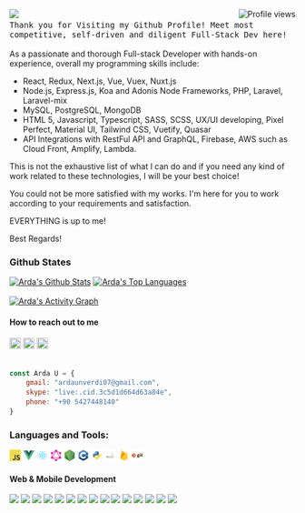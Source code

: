 <img src="https://gpvc.arturio.dev/leonmax0623" alt="Profile views" align='right'/> <a href="https://github.com/leonmax0623/leonmax0623/"> </a>
<a href="https://github.com/DenverCoder1/readme-typing-svg"><img src="https://readme-typing-svg.herokuapp.com?lines=Incredable+Senior+Front+End+Developer;Full+Stack+Web+Developer;Enthusiastic+Javascript+Developer;Always%20learning%20new%20things&center=true&width=380&height=45"></a>
<br/>
<samp>
Thank you for Visiting my Github Profile!
Meet most competitive, self-driven and diligent Full-Stack Dev here!
</samp>
<br/>
<br/>
As a passionate and thorough Full-stack Developer with hands-on experience, overall my programming skills include:
- React, Redux, Next.js, Vue, Vuex, Nuxt.js
- Node.js, Express.js, Koa and Adonis Node Frameworks, PHP, Laravel, Laravel-mix
- MySQL, PostgreSQL, MongoDB
- HTML 5, Javascript, Typescript, SASS, SCSS, UX/UI developing, Pixel Perfect, Material UI, Tailwind CSS, Vuetify, Quasar
- API Integrations with RestFul API and GraphQL, Firebase, AWS such as Cloud Front, Amplify, Lambda.

This is not the exhaustive list of what I can do and if you need any kind of work related to these technologies, I will be your best choice!

You could not be more satisfied with my works.
I'm here for you to work according to your requirements and satisfaction.

EVERYTHING is up to me!

Best Regards!

### Github States

<a href="https://github.com/anuraghazra/github-readme-stats"><img alt="Arda's Github Stats" src="https://github-readme-stats.vercel.app/api?username=leonmax0623&show_icons=true&count_private=true&theme=react&hide_border=true&bg_color=1F222E&title_color=F85D7F&icon_color=F8D866" height="192px"/></a>
<a href="https://github.com/anuraghazra/github-readme-stats"><img alt="Arda's Top Languages" src="https://github-readme-stats.vercel.app/api/top-langs/?username=leonmax0623&langs_count=8&layout=compact&theme=react&hide_border=true&bg_color=1F222E&title_color=F85D7F&icon_color=F8D866" height="192px"/></a>
<br/>
<br/>
<a href="https://github.com/ashutosh00710/github-readme-activity-graph"><img alt="Arda's Activity Graph" src="https://activity-graph.herokuapp.com/graph?username=leonmax0623&custom_title=Arda%20Unverdi's%20Contribution%20Graph&bg_color=1F222E&color=F8D866&line=F85D7F&point=FFFFFF&hide_border=true" /></a>
<br/>

<h4>How to reach out to me</h4>
<code><img src="https://user-images.githubusercontent.com/68467379/156589277-4141e6b0-abc0-457a-a237-edbf1e33d3e7.png?raw=true" width="20" height="20"/></code>
<code><img src="https://user-images.githubusercontent.com/68467379/156588352-bed86522-7c93-4726-ad82-fc3d641299a1.png?raw=true" width="20" height="20"/></code>
<code><img src="https://user-images.githubusercontent.com/68467379/156589760-061d5e38-b92e-4a5e-bda0-800a530be410.png?raw=true" width="20" height="20"/></code>
<br/><br/>


```javascript
const Arda U = {
	gmail: "ardaunverdi07@gmail.com",
	skype: "live:.cid.3c5d1d664d63a84e",
	phone: "+90 5427448140"
}
```


### Languages and Tools:

<code><img height="20" src="https://raw.githubusercontent.com/github/explore/80688e429a7d4ef2fca1e82350fe8e3517d3494d/topics/javascript/javascript.png"></code>
<code><img height="20" src="https://raw.githubusercontent.com/github/explore/80688e429a7d4ef2fca1e82350fe8e3517d3494d/topics/vue/vue.png"></code>
<code><img height="20" src="https://raw.githubusercontent.com/github/explore/80688e429a7d4ef2fca1e82350fe8e3517d3494d/topics/react/react.png"></code>
<code><img height="20" src="https://raw.githubusercontent.com/github/explore/5c058a388828bb5fde0bcafd4bc867b5bb3f26f3/topics/graphql/graphql.png"></code>
<code><img height="20" src="https://raw.githubusercontent.com/github/explore/80688e429a7d4ef2fca1e82350fe8e3517d3494d/topics/nodejs/nodejs.png"></code>
<code><img height="20" src="https://raw.githubusercontent.com/github/explore/80688e429a7d4ef2fca1e82350fe8e3517d3494d/topics/cpp/cpp.png"></code>
<code><img height="20" src="https://raw.githubusercontent.com/github/explore/80688e429a7d4ef2fca1e82350fe8e3517d3494d/topics/python/python.png"></code>
<code><img height="20" src="https://raw.githubusercontent.com/github/explore/80688e429a7d4ef2fca1e82350fe8e3517d3494d/topics/mysql/mysql.png"></code>
<code><img height="20" src="https://raw.githubusercontent.com/github/explore/80688e429a7d4ef2fca1e82350fe8e3517d3494d/topics/firebase/firebase.png"></code>
<code><img height="20" src="https://raw.githubusercontent.com/github/explore/80688e429a7d4ef2fca1e82350fe8e3517d3494d/topics/git/git.png"></code>

#### Web & Mobile Development

![](https://img.shields.io/badge/Framework-Angular-informational?style=flat&logo=angular&logoColor=white&color=3bac3a)
![](https://img.shields.io/badge/Framework-React-informational?style=flat&logo=react&logoColor=white&color=3bac3a)
![](https://img.shields.io/badge/Framework-Vue-informational?style=flat&logo=vue.js&logoColor=white&color=3bac3a)
![](https://img.shields.io/badge/Framework-React_Native-informational?style=flat&logo=react&logoColor=white&color=3bac3a)
![](https://img.shields.io/badge/Framework-Ionic-informational?style=flat&logo=ionic&logoColor=white&color=3bac3a)
![](https://img.shields.io/badge/Framework-Laravel-informational?style=flat&logo=laravel&logoColor=white&color=3bac3a)
![](https://img.shields.io/badge/Language-JavaScript-informational?style=flat&logo=javascript&logoColor=white&color=3bac3a)
![](https://img.shields.io/badge/Language-TypeScript-informational?style=flat&logo=typescript&logoColor=white&color=3bac3a)
![](https://img.shields.io/badge/Language-PHP-informational?style=flat&logo=php&logoColor=white&color=3bac3a)
![](https://img.shields.io/badge/Language-Python-informational?style=flat&logo=python&logoColor=white&color=3bac3a)
![](https://img.shields.io/badge/CI/CD-Github_Action-informational?style=flat&logo=github&logoColor=white&color=3bac3a)
![](https://img.shields.io/badge/Database-PostgreSQL-informational?style=flat&logo=postgresql&logoColor=white&color=3bac3a)
![](https://img.shields.io/badge/Database-MySQL-informational?style=flat&logo=mysql&logoColor=white&color=3bac3a)
![](https://img.shields.io/badge/Database-MongoDB-informational?style=flat&logo=mongodb&logoColor=white&color=3bac3a)
![](https://img.shields.io/badge/Database-Sqlite-informational?style=flat&logo=sqlite&logoColor=white&color=3bac3a)

